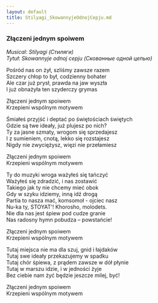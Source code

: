 ```yaml
---
layout: default
title: Stilyagi_SkowannyjeOdnojCepju.md
---
```

### Złączeni jednym spoiwem

_Musical_: _Stilyagi (Стиляги)_   
_Tytuł_: _Skowannyje odnoj cepju (Скованные одной цепью)_  

Pośród nas on żył, szliśmy zawsze razem\
Szczery chłop to był, codzienny bohater\
Ale czar już prysł, prawda na jaw wyszła\
I już obnażyła ten szyderczy grymas

Złączeni jednym spoiwem\
Krzepieni wspólnym motywem

Śmiałeś przyjść i deptać po świętościach świętych\
Gdzie są twe ideały, już plujesz po nich?\
Ty za jasne szmaty, wrogom się sprzedajesz\
I z sumieniem, cnotą, lekko się rozstajesz\
Nigdy nie zwyciężysz, więzi nie przełamiesz

Złączeni jednym spoiwem\
Krzepieni wspólnym motywem

Ty do muzyki wroga ważyłeś się tańczyć\
Ważyłeś się zdradzić, i nas zostawić\
Takiego jak ty nie chcemy mieć obok\
Gdy w szyku idziemy, inną idź drogą\
Partia to nasza mać, komsomoł - ojciec nasz\
Nu-ka ty, STOYAT'! Khorosho, molodets.\
Nie dla nas jest śpiew pod cudze granie\
Nas radosny hymn pobudza – powstańcie!

Złączeni jednym spoiwem\
Krzepieni wspólnym motywem

Tutaj miejsca nie ma dla szuj, gnid i łajdaków\
Tutaj swe ideały przekazujemy w spadku\
Tutaj chór śpiewa, z prądem zawsze w dół płynie\
Tutaj w marszu idzie, i w jedności żyje\
Bez ciebie nam żyć będzie jeszcze milej, być!

Złączeni jednym spoiwem\
Krzepieni wspólnym motywem
